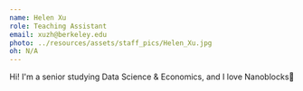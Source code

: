 ```yaml
---
name: Helen Xu
role: Teaching Assistant
email: xuzh@berkeley.edu
photo: ../resources/assets/staff_pics/Helen_Xu.jpg
oh: N/A
---
```


Hi! I'm a senior studying Data Science & Economics, and I love Nanoblocks👾
